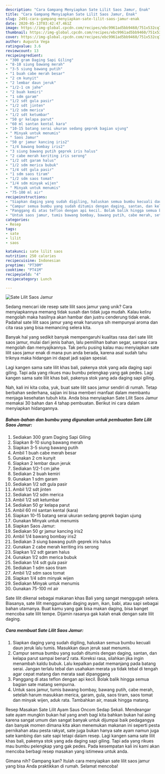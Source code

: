 ```yaml
---
description: "Cara Gampang Menyiapkan Sate Lilit Saos Jamur, Enak"
title: "Cara Gampang Menyiapkan Sate Lilit Saos Jamur, Enak"
slug: 2491-cara-gampang-menyiapkan-sate-lilit-saos-jamur-enak
date: 2020-05-13T03:42:47.461Z
image: https://img-global.cpcdn.com/recipes/ebc9961ad5bb9460/751x532cq70/sate-lilit-saos-jamur-foto-resep-utama.jpg
thumbnail: https://img-global.cpcdn.com/recipes/ebc9961ad5bb9460/751x532cq70/sate-lilit-saos-jamur-foto-resep-utama.jpg
cover: https://img-global.cpcdn.com/recipes/ebc9961ad5bb9460/751x532cq70/sate-lilit-saos-jamur-foto-resep-utama.jpg
author: Augusta Vega
ratingvalue: 3.6
reviewcount: 13
recipeingredient:
- "300 gram Daging Sapi Giling"
- "8-10 siung bawang merah"
- "3-5 siung bawang putih"
- "1 buah cabe merah besar"
- "2 cm kunyit"
- "2 lembar daun jeruk"
- "1/2-1 cm jahe"
- "2 buah kemiri"
- "1 sdm garam"
- "1/2 sdt gula pasir"
- "1/2 sdt jinten"
- "1/2 sdm merica"
- "1/2 sdt ketumbar"
- "50 gr kelapa parut"
- "60 ml santan kental kara"
- "10-15 batang serai ukuran sedang geprek bagian ujung"
- " Minyak untuk menumis"
- " Saos Jamur"
- "50 gr jamur kancing iris2"
- "1/4 bawang bombay iris2"
- "3 siung bawang putih geprek iris halus"
- "2 cabe merah keriting iris serong"
- "1/2 sdt garam halus"
- "1/2 sdm merica bubuk"
- "1/4 sdt gula pasir"
- "1 sdm saos tiram"
- "1/2 sdm saos tomat"
- "1/4 sdm minyak wijen"
- " Minyak untuk menumis"
- "75-100 ml air"
recipeinstructions:
- "Siapkan daging yang sudah digiling, haluskan semua bumbu kecuali daun jeruk lalu tumis. Masukkan daun jeruk saat menumis."
- "Campur semua bumbu yang sudah ditumis dengan daging, santan, dan kelapa parut sampai benar2 rata. Koreksi rasa, silahkan jika ingin menambah kaldu bubuk. Lalu kepalkan padat memanjang pada batang serai. Jangan terlalu tebal dan usahakan merata ya tidak tebal di tengah agar cepat matang dan merata saat dipanggang"
- "Panggang di atas teflon dengan api kecil. Bolak balik hingga semua bagian sate matang sempurna."
- "Untuk saos jamur, tumis bawang bombay, bawang putih, cabe merah, setelah harum masukkan merica, garam, gula, saos tiram, saos tomat dan minyak wijen, aduk rata. Tambahkan air, masak hingga matang."
categories:
- Resep
tags:
- sate
- lilit
- saos

katakunci: sate lilit saos 
nutrition: 250 calories
recipecuisine: Indonesian
preptime: "PT30M"
cooktime: "PT41M"
recipeyield: "4"
recipecategory: Lunch

---
```



![Sate Lilit Saos Jamur](https://img-global.cpcdn.com/recipes/ebc9961ad5bb9460/751x532cq70/sate-lilit-saos-jamur-foto-resep-utama.jpg)

Sedang mencari ide resep sate lilit saos jamur yang unik? Cara menyiapkannya memang tidak susah dan tidak juga mudah. Kalau keliru mengolah maka hasilnya akan hambar dan justru cenderung tidak enak. Padahal sate lilit saos jamur yang enak harusnya sih mempunyai aroma dan cita rasa yang bisa memancing selera kita.

Banyak hal yang sedikit banyak mempengaruhi kualitas rasa dari sate lilit saos jamur, mulai dari jenis bahan, lalu pemilihan bahan segar, sampai cara mengolah dan menyajikannya. Tak perlu pusing kalau mau menyiapkan sate lilit saos jamur enak di mana pun anda berada, karena asal sudah tahu triknya maka hidangan ini dapat jadi sajian spesial.

Lagi kangen sama sate lilit khas bali, pakenya stok yang ada daging sapi giling. Tapi ada yang rikues mau bumbu pelengkap yang gak pedes. Lagi kangen sama sate lilit khas bali, pakenya stok yang ada daging sapi giling.


Nah, kali ini kita coba, yuk, buat sate lilit saos jamur sendiri di rumah. Tetap berbahan sederhana, sajian ini bisa memberi manfaat dalam membantu menjaga kesehatan tubuh kita. Anda bisa menyiapkan Sate Lilit Saos Jamur memakai 30 bahan dan 4 tahap pembuatan. Berikut ini cara dalam menyiapkan hidangannya.

<!--inarticleads1-->

##### Bahan-bahan dan bumbu yang digunakan untuk pembuatan Sate Lilit Saos Jamur:

1. Sediakan 300 gram Daging Sapi Giling
1. Siapkan 8-10 siung bawang merah
1. Siapkan 3-5 siung bawang putih
1. Ambil 1 buah cabe merah besar
1. Gunakan 2 cm kunyit
1. Siapkan 2 lembar daun jeruk
1. Sediakan 1/2-1 cm jahe
1. Sediakan 2 buah kemiri
1. Gunakan 1 sdm garam
1. Sediakan 1/2 sdt gula pasir
1. Ambil 1/2 sdt jinten
1. Sediakan 1/2 sdm merica
1. Ambil 1/2 sdt ketumbar
1. Sediakan 50 gr kelapa parut
1. Ambil 60 ml santan kental (kara)
1. Siapkan 10-15 batang serai ukuran sedang geprek bagian ujung
1. Gunakan  Minyak untuk menumis
1. Siapkan  Saos Jamur:
1. Sediakan 50 gr jamur kancing iris2
1. Ambil 1/4 bawang bombay iris2
1. Sediakan 3 siung bawang putih geprek iris halus
1. Gunakan 2 cabe merah keriting iris serong
1. Siapkan 1/2 sdt garam halus
1. Gunakan 1/2 sdm merica bubuk
1. Sediakan 1/4 sdt gula pasir
1. Sediakan 1 sdm saos tiram
1. Ambil 1/2 sdm saos tomat
1. Siapkan 1/4 sdm minyak wijen
1. Sediakan  Minyak untuk menumis
1. Gunakan 75-100 ml air


Sate lilit dikenal sebagai makanan khas Bali yang sangat menggugah selera. Biasanya, sate lilit menggunakan daging ayam, ikan, babi, atau sapi sebagai bahan utamanya. Buat kamu yang gak bisa makan daging, bisa banget mencoba sate lilit tempe. Dijamin rasanya gak kalah enak dengan sate lilit daging. 

<!--inarticleads2-->

##### Cara membuat Sate Lilit Saos Jamur:

1. Siapkan daging yang sudah digiling, haluskan semua bumbu kecuali daun jeruk lalu tumis. Masukkan daun jeruk saat menumis.
1. Campur semua bumbu yang sudah ditumis dengan daging, santan, dan kelapa parut sampai benar2 rata. Koreksi rasa, silahkan jika ingin menambah kaldu bubuk. Lalu kepalkan padat memanjang pada batang serai. Jangan terlalu tebal dan usahakan merata ya tidak tebal di tengah agar cepat matang dan merata saat dipanggang
1. Panggang di atas teflon dengan api kecil. Bolak balik hingga semua bagian sate matang sempurna.
1. Untuk saos jamur, tumis bawang bombay, bawang putih, cabe merah, setelah harum masukkan merica, garam, gula, saos tiram, saos tomat dan minyak wijen, aduk rata. Tambahkan air, masak hingga matang.


Resep Masakan Sate Lilit Ayam Saus Oncom Sedap Sekali. Mendeangar sate ayam mungkin bukan hal yang aneh bagi kita bahkan bukan hal asing karena sangat umum dan sangat banyak untuk dijumpai baik pedagangya dan banyak momen dimana kita akan menemukan makanan ini seperti pesta pernikahan atau pesta rakyat, sate juga bukan hanya sate ayam namun juga sate kambing dan sate sapi tetapi dalam resep. Lagi kangen sama sate lilit khas bali, pakenya stok yang ada daging sapi giling. Tapi ada yang rikues mau bumbu pelengkap yang gak pedes. Pada kesempatan kali ini kami akan mencoba berbagi resep masakan yang istimewa untuk anda. 

Gimana nih? Gampang kan? Itulah cara menyiapkan sate lilit saos jamur yang bisa Anda praktikkan di rumah. Selamat mencoba!
